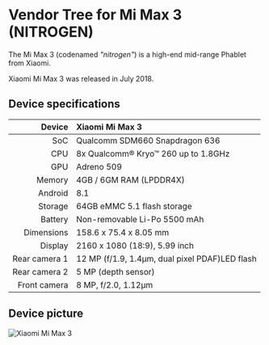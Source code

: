 # Vendor Tree for Mi Max 3 (NITROGEN)

The Mi Max 3 (codenamed _"nitrogen"_) is a high-end mid-range Phablet from Xiaomi.

Xiaomi Mi Max 3 was  released in July 2018.

## Device specifications

| Device        |           Xiaomi Mi Max 3                       |
| -----------:  | :---------------------------------------------- |
| SoC           | Qualcomm SDM660 Snapdragon 636                  |
| CPU           | 8x Qualcomm® Kryo™ 260 up to 1.8GHz             |
| GPU           | Adreno 509                                      |
| Memory        | 4GB / 6GM RAM (LPDDR4X)                         |
| Android       | 8.1                                             |
| Storage       | 64GB eMMC 5.1 flash storage                     |
| Battery       | Non-removable Li-Po 5500 mAh                    |
| Dimensions    | 158.6 x 75.4 x 8.05 mm                          |
| Display       | 2160 x 1080 (18:9), 5.99 inch                   |
| Rear camera 1 | 12 MP (f/1.9, 1.4µm, dual pixel PDAF)LED flash  | 
| Rear camera 2 |  5 MP (depth sensor)                            |
| Front camera  | 8 MP, f/2.0, 1.12µm                             |

## Device picture

![Xiaomi Mi Max 3](https://cdn2.gsmarena.com/vv/pics/xiaomi/xiaomi-mi-max3-3.jpg)
